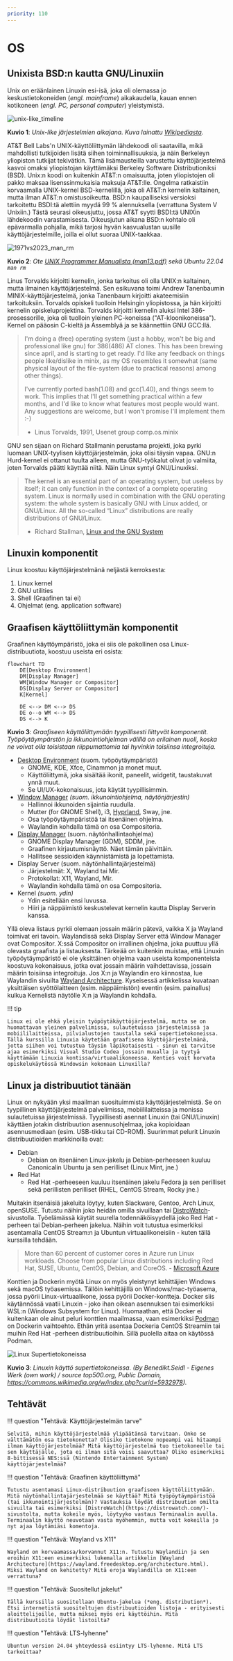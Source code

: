 ```yaml
---
priority: 110
---
```


# OS

## Unixista BSD:n kautta GNU/Linuxiin

Unix on eräänlainen Linuxin esi-isä, joka oli olemassa jo keskustietokoneiden (*engl. mainframe*) aikakaudella, kauan ennen kotikoneen (*engl. PC, personal computer*) yleistymistä.

![unix-like_timeline](../images/unix-like_timeline.svg)

**Kuvio 1**: *Unix-like järjestelmien aikajana. Kuva lainattu [Wikipediasta](https://en.wikipedia.org/wiki/Unix-like).*

AT&T Bell Labs'n UNIX-käyttöliittymän lähdekoodi oli saatavilla, mikä mahdollisti tutkijoiden lisätä siihen toiminnallisuuksia, ja näin Berkeleyn yliopiston tutkijat tekivätkin. Tämä lisämausteilla varustettu käyttöjärjestelmä kasvoi omaksi yliopistojan käyttämäksi Berkeley Software Distributioniksi (BSD). Unix:n koodi on kuitenkin AT&T:n omaisuutta, joten yliopistojen oli pakko maksaa lisenssinmukaisia maksuja AT&T:lle. Ongelma ratkaistiin korvaamalla UNIX-kernel BSD-kernelillä, joka oli AT&T:n kernelin kaltainen, mutta ilman AT&T:n omistusoikeutta. BSD:n kaupalliseksi versioksi tarkoitettu BSDI:tä alettiin myydä 99 % alennuksella (verrattuna System V Unixiin.) Tästä seurasi oikeusjuttu, jossa AT&T syytti BSDI:tä UNIXin lähdekoodin varastamisesta. Oikeusjutun aikana BSD:n kohtalo oli epävarmalla pohjalla, mikä tarjosi hyvän kasvualustan uusille käyttöjärjestelmille, joilla ei ollut suoraa UNIX-taakkaa.

![1971vs2023_man_rm](../images/1971vs2023_man_rm.svg)

**Kuvio 2**: *Ote [UNIX Programmer Manualista (man13.pdf)](https://www.bell-labs.com/usr/dmr/www/1stEdman.html) sekä Ubuntu 22.04 `man rm`*

Linus Torvalds kirjoitti kernelin, jonka tarkoitus oli olla UNIX:n kaltainen, mutta ilmainen käyttöjärjestelmä. Sen esikuvana toimi Andrew Tanenbaumin MINIX-käyttöjärjestelmä, jonka Tanenbaum kirjoitti akateemisiin tarkoituksiin. Torvalds opiskeli tuolloin Helsingin yliopistossa, ja hän kirjoitti kernelin opiskeluprojektina. Torvalds kirjoitti kernelin aluksi Intel 386-prosessorille, joka oli tuolloin yleinen PC-koneissa ("AT-kloonikoneissa"). Kernel on pääosin C-kieltä ja Assemblyä ja se käännettiin GNU GCC:llä.

>   I'm doing a (free) operating system (just a hobby, won't be big and
>  professional like gnu) for 386(486) AT clones.  This has been brewing
>  since april, and is starting to get ready.  I'd like any feedback on
>  things people like/dislike in minix, as my OS resembles it somewhat
>  (same physical layout of the file-system (due to practical reasons)
>  among other things).
> 
>
>  I've currently ported bash(1.08) and gcc(1.40), and things seem to work.
>  This implies that I'll get something practical within a few months, and
>  I'd like to know what features most people would want.  Any suggestions
>  are welcome, but I won't promise I'll implement them :-)
>
> - Linus Torvalds, 1991, Usenet group comp.os.minix

GNU sen sijaan on Richard Stallmanin perustama projekti, joka pyrki luomaan UNIX-tyylisen käyttöjärjestelmän, joka olisi täysin vapaa. GNU:n Hurd-kernel ei ottanut tuulta alleen, mutta GNU-työkalut olivat jo valmiita, joten Torvalds päätti käyttää niitä. Näin Linux syntyi GNU/Linuxiksi.

> The kernel is an essential part of an operating system, but useless by itself; it can only function in the context of a complete operating system. Linux is normally used in combination with the GNU operating system: the whole system is basically GNU with Linux added, or GNU/Linux. All the so-called “Linux” distributions are really distributions of GNU/Linux.
> - Richard Stallman, [Linux and the GNU System](https://www.gnu.org/gnu/linux-and-gnu.html)

## Linuxin komponentit

Linux koostuu käyttöjärjestelmänä neljästä kerroksesta:

1. Linux kernel
2. GNU utilities
3. Shell (Graafinen tai ei)
4. Ohjelmat (eng. application software)

## Graafisen käyttöliittymän komponentit

Graafinen käyttöympäristö, joka ei siis ole pakollinen osa Linux-distribuutiota, koostuu useista eri osista:

```mermaid
flowchart TD
    DE[Desktop Environment]
    DM[Display Manager]
    WM[Window Manager or Compositor]
    DS[Display Server or Compositor]
    K[Kernel]

    DE <--> DM <--> DS
    DE o--o WM <--> DS
    DS <--> K

```

**Kuvio 3**: *Graafiseen käyttöliittymään tyypillisesti liittyvät komponentit. Työpöytäympärstön ja ikkunointiohjelman välillä on erilainen nuoli, koska ne voivat olla toisistaan riippumattomia tai hyvinkin toisiinsa integroituja.*

* [Desktop Environment](https://wiki.archlinux.org/title/Desktop_environment) (suom. työpöytäympäristö)
    * GNOME, KDE, Xfce, Cinammon ja monet muut.
    * Käyttöliittymä, joka sisältää ikonit, paneelit, widgetit, taustakuvat ynnä muut.
    * Se UI/UX-kokonaisuus, jota käytät tyypillisimmin.
* [Window Manager](https://wiki.archlinux.org/title/Window_manager) *(suom. ikkunointiohjelma, näytönjärjestin)*
    * Hallinnoi ikkunoiden sijaintia ruudulla.
    * Mutter (for GNOME Shell), i3, [Hyprland](https://hyprland.org/), Sway, jne.
    * Osa työpöytäympäristöä tai itsenäinen ohjelma.
    * Waylandin kohdalla tämä on osa Compositoria.
* [Display Manager](https://wiki.archlinux.org/title/Display_manager) (suom. näytönhallintaohjelma)
    * GNOME Display Manager (GDM), SDDM, jne.
    * Graafinen kirjautumisnäyttö. Näet tämän päivittäin.
    * Hallitsee sessioiden käynnistämistä ja lopettamista.
* Display Server (suom. näytönhallintajärjestelmä)
    * Järjestelmät: X, Wayland tai Mir.
    * Protokollat: X11, Wayland, Mir.
    * Waylandin kohdalla tämä on osa Compositoria.
* Kernel *(suom. ydin)*
    * Ydin esitellään ensi luvussa.
    * Hiiri ja näppäimistö keskustelevat kernelin kautta Display Serverin kanssa.

Yllä oleva listaus pyrkii olemaan jossain määrin pätevä, vaikka X ja Wayland toimivat eri tavoin. Waylandissä sekä Display Server että Window Manager ovat Compositor. X:ssä Compositor on irrallinen ohjelma, joka puuttuu yllä olevasta graafista ja listauksesta. Tärkeää on kuitenkin muistaa, että Linuxin työpöytäympäristö ei ole yksittäinen ohjelma vaan useista komponenteista koostuva kokonaisuus, jotka ovat jossain määrin vaihdettavissa, jossain määrin toisiinsa integroituja. Jos X:n ja Waylandin ero kiinnostaa, lue Waylandin sivuilta [Wayland Architecture](https://wayland.freedesktop.org/architecture.html). Kyseisessä artikkelissa kuvataan yksittäisen syöttölaitteen (esim. näppäimistön) eventin (esim. painallus) kulkua Kernelistä näytölle X:n ja Waylandin kohdalla.

!!! tip

    Linux ei ole ehkä yleisin työpöytäkäyttöjärjestelmä, mutta se on huomattavan yleinen palvelimissa, sulautetuissa järjestelmissä ja mobiililaitteissa, pilvialustojen taustalla sekä supertietokoneissa.  Tällä kurssilla Linuxia käytetään graafisena käyttöjärjestelmänä, jotta siihen voi tutustua täysin läpikotaisesti - sinun ei tarvitse ajaa esimerkiksi Visual Studio Codea jossain muualla ja tyytyä käyttämään Linuxia kontissa/virtuaalikoneessa. Kenties voit korvata opiskelukäytössä Windowsin kokonaan Linuxilla?

## Linux ja distribuutiot tänään

Linux on nykyään yksi maailman suosituimmista käyttöjärjestelmistä. Se on tyypillinen käyttöjärjestelmä palvelimissa, mobiililaitteissa ja monissa sulautetuissa järjestelmissä. Tyypillisesti asennat Linuxin (tai GNU/Linuxin) käyttäen jotakin distribuution asennusohjelmaa, joka kopioidaan asennusmediaan (esim. USB-tikku tai CD-ROM). Suurimmat pelurit Linuxin distribuutioiden markkinoilla ovat:

* Debian
    * Debian on itsenäinen Linux-jakelu ja Debian-perheeseen kuuluu Canonicalin Ubuntu ja sen perilliset (Linux Mint, jne.)
* Red Hat
    * Red Hat -perheeseen kuuluu itsenäinen jakelu Fedora ja sen perilliset sekä perillisten perilliset (RHEL, CentOS Stream, Rocky jne.)

Muitakin itsenäisiä jakeluita löytyy, kuten Slackware, Gentoo, Arch Linux, openSUSE. Tutustu näihin joko heidän omilla sivuillaan tai [DistroWatch](https://distrowatch.com/)-sivustolla. Työelämässä käytät suurella todennäköisyydellä joko Red Hat -perheen tai Debian-perheen jakelua. Näihin voit tutustua esimerkiksi asentamalla CentOS Stream:n ja Ubuntun virtuaalikoneisiin - kuten tällä kurssilla tehdään.

> More than 60 percent of customer cores in Azure run Linux workloads. Choose from popular Linux distributions including Red Hat, SUSE, Ubuntu, CentOS, Debian, and CoreOS. - [Microsoft Azure](https://azure.microsoft.com/en-us/products/virtual-machines/linux)

Konttien ja Dockerin myötä Linux on myös yleistynyt kehittäjien Windows sekä macOS työasemissa. Tällöin kehittäjillä on Windows/mac-työasema, jossa pyörii Linux-virtuaalikone, jossa pyörii Docker-kontteja. Docker siis käytännössä vaatii Linuxin - joko ihan oikean asennuksen tai esimerkiksi WSL:n (Windows Subsystem for Linux). Huomaathan, että Docker ei kuitenkaan ole ainut peluri konttien maailmassa, vaan esimerkiksi [Podman](https://podman.io/) on Dockerin vaihtoehto. Ethän yritä asentaa Dockeria CentOS Streamiin tai muihin Red Hat -perheen distribuutioihin. Sillä puolella aitaa on käytössä Podman.

![Linux Supertietokoneissa](../images/linux_in_supercomputers.png)

**Kuvio 3**: *Linuxin käyttö supertietokoneissa. (By Benedikt.Seidl - Eigenes Werk (own work) / source top500.org, Public Domain, https://commons.wikimedia.org/w/index.php?curid=5932978).*

## Tehtävät

!!! question "Tehtävä: Käyttöjärjestelmän tarve"

    Selvitä, mihin käyttöjärjestelmää ylipäätänsä tarvitaan. Onko se välttämätön osa tietokonetta? Olisiko tietokone nopeampi vai hitaampi ilman käyttöjärjestelmää? Mitä käyttöjärjestelmä tuo tietokoneelle tai sen käyttäjälle, jota ei ilman sitä voisi saavuttaa? Oliko esimerkiksi 8-bittisessä NES:ssä (Nintendo Entertainment System) käyttöjärjestelmää?

!!! question "Tehtävä: Graafinen käyttöliittymä"

    Tutustu asentamasi Linux-distribuution graafiseen käyttöliittymään. Mitä näytönhallintajärjestelmää se käyttää? Mitä työpöytäympäristöä (tai ikkunointijärjestelmän)? Vastauksia löydät distribuution omilta sivuilta tai esimerkiksi [DistroWatch](https://distrowatch.com/)-sivustolta, mutta kokeile myös, löytyyko vastaus Terminaalin avulla. Terminaalin käyttö neuvotaan vasta myöhemmin, mutta voit kokeilla jo nyt ajaa löytämiäsi komentoja. 

!!! question "Tehtävä: Wayland vs X11"

    Wayland on korvaamassa/korvannut X11:n. Tutustu Waylandiin ja sen eroihin X11:een esimerkiksi lukemalla artikkelin [Wayland Architecture](https://wayland.freedesktop.org/architecture.html). Miksi Wayland on kehitetty? Mitä eroja Waylandilla on X11:een verrattuna?

!!! question "Tehtävä: Suositellut jakelut"

    Tällä kurssilla suositellaan Ubuntu-jakelua (*eng. distribution*). Etsi internetistä suositeltujen distribuutioiden listoja - erityisesti aloittelijoille, mutta miksei myös eri käyttöihin. Mitä distribuutioita löydät listoilta?

!!! question "Tehtävä: LTS-lyhenne"

    Ubuntun version 24.04 yhteydessä esiintyy LTS-lyhenne. Mitä LTS tarkoittaa?
